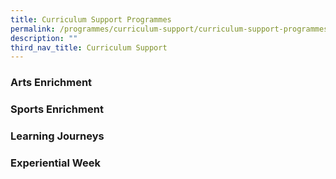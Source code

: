 ```yaml
---
title: Curriculum Support Programmes
permalink: /programmes/curriculum-support/curriculum-support-programmes/
description: ""
third_nav_title: Curriculum Support
---
```

### Arts Enrichment

### Sports Enrichment

### Learning Journeys

### Experiential Week